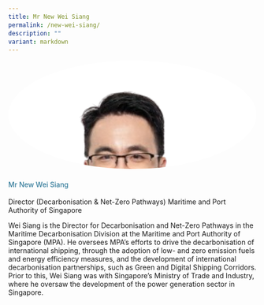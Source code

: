 ```yaml
---
title: Mr New Wei Siang
permalink: /new-wei-siang/
description: ""
variant: markdown
---
```

<div class="row">
<div class="col is-3">
<img src="/images/Speakers/2024/Speaker_-_Mr_New_Wei_Siang.png" alt="Mr New Wei Siang" class="image-adjust">
</div>	
<div class="col is-9 speaker-details"> <h4>Mr New Wei Siang</h4> <p>Director (Decarbonisation &amp; Net-Zero Pathways)<be> Maritime and Port Authority of Singapore <br> </p> <p>Wei Siang is the Director for Decarbonisation and Net-Zero Pathways in the Maritime Decarbonisation Division at the Maritime and Port Authority of Singapore (MPA). He oversees MPA’s efforts to drive the decarbonisation of international shipping, through the adoption of low- and zero emission fuels and energy efficiency measures, and the development of international decarbonisation partnerships, such as Green and Digital Shipping Corridors. Prior to this, Wei Siang was with Singapore’s Ministry of Trade and Industry, where he oversaw the development of the power generation sector in Singapore.</p> </div> </div>


<style type="text/css"> 
    .image-adjust{
		object-fit: cover;
		height: 220px;
		width: 100%;
		border-radius:50%;
		object-position: top center;
	}
    .is-left{
      text-align: left;
    }
    h4{
      font-weight: 500; 
      color: #337B9A !important;
    }
     .speaker-details p { text-align: justified; }
  </style>
